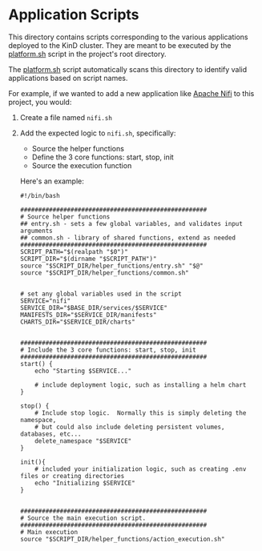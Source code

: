 # Application Scripts
This directory contains scripts corresponding to the various applications deployed to the KinD cluster. They are meant to be executed by the [platform.sh](../platform.sh) script in the project's root directory.  

The [platform.sh](../platform.sh) script automatically scans this directory to identify valid applications based on script names. 

For example, if we wanted to add a new application like [Apache Nifi](https://nifi.apache.org/) to this project, you would:

1. Create a file named `nifi.sh`
2. Add the expected logic to `nifi.sh`, specifically:
    - Source the helper functions
    - Define the 3 core functions: start, stop, init
    - Source the execution function
    
    Here's an example:

    ```
    #!/bin/bash

    ####################################################
    # Source helper functions
    ## entry.sh - sets a few global variables, and validates input arguments
    ## common.sh - library of shared functions, extend as needed
    ####################################################
    SCRIPT_PATH="$(realpath "$0")"
    SCRIPT_DIR="$(dirname "$SCRIPT_PATH")"
    source "$SCRIPT_DIR/helper_functions/entry.sh" "$@"
    source "$SCRIPT_DIR/helper_functions/common.sh"


    # set any global variables used in the script 
    SERVICE="nifi"
    SERVICE_DIR="$BASE_DIR/services/$SERVICE"
    MANIFESTS_DIR="$SERVICE_DIR/manifests"
    CHARTS_DIR="$SERVICE_DIR/charts"


    ####################################################
    # Include the 3 core functions: start, stop, init
    ####################################################
    start() {
        echo "Starting $SERVICE..."
        
        # include deployment logic, such as installing a helm chart
    }

    stop() {
        # Include stop logic.  Normally this is simply deleting the namespace,
        # but could also include deleting persistent volumes, databases, etc...
        delete_namespace "$SERVICE" 
    }

    init(){
        # included your initialization logic, such as creating .env files or creating directories
        echo "Initializing $SERVICE"
    }


    ####################################################
    # Source the main execution script. 
    ####################################################
    # Main execution
    source "$SCRIPT_DIR/helper_functions/action_execution.sh"
    ```


